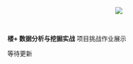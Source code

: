 <p align="center">
  <img src="https://static.shiyanlou.com/img/louplus/louplus_logo.png" />
</p>
<br>

**楼+ 数据分析与挖掘实战** 项目挑战作业展示

等待更新